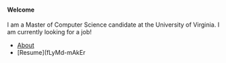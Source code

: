 
#### Welcome

I am a Master of Computer Science candidate at the University of Virginia.
I am currently looking for a job!

* [About](http://people.virginia.edu/~nj7kv/About.html)
* [Resume](fLyMd-mAkEr